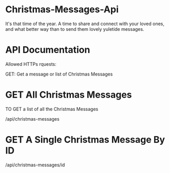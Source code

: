 # Christmas-Messages-Api
It's that time of the year. A time to share and connect with your loved ones, and what better way than to send them lovely yuletide messages.

# API Documentation
Allowed HTTPs rquests:

GET: Get a message or list of Christmas Messages

# GET All Christmas Messages
TO GET a list of all the Christmas Messages

/api/christmas-messages

# GET A Single Christmas Message By ID

/api/christmas-messages/id
